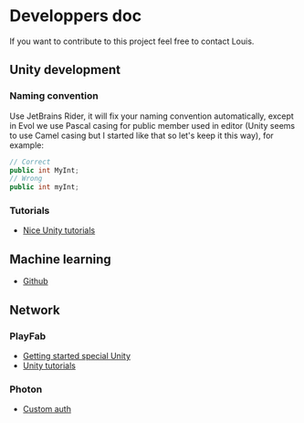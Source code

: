 # Developpers doc
If you want to contribute to this project feel free to contact Louis.
## Unity development
### Naming convention
Use JetBrains Rider, it will fix your naming convention automatically, except in Evol we use Pascal casing for public member used in editor (Unity seems to use Camel casing but I started like that so let's keep it this way), for example:
```csharp
// Correct
public int MyInt;
// Wrong
public int myInt;
```
### Tutorials
- [Nice Unity tutorials](https://catlikecoding.com/unity/tutorials/)
## Machine learning
- [Github](https://github.com/Unity-Technologies/ml-agents)
## Network
### PlayFab
- [Getting started special Unity](https://api.playfab.com/docs/getting-started/unity-getting-started)
- [Unity tutorials](https://api.playfab.com/tutorials/unity)

### Photon
- [Custom auth](https://doc.photonengine.com/en-us/realtime/current/connection-and-authentication/authentication/custom-authentication)